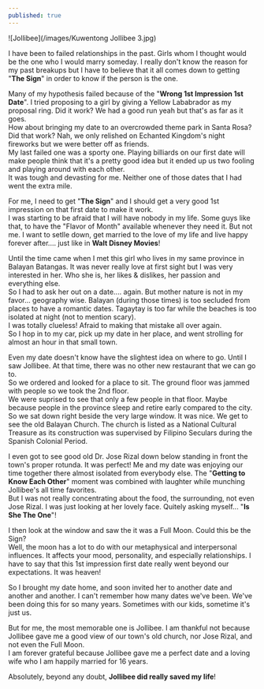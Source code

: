 ```yaml
---
published: true
---
```

![Jollibee](/images/Kuwentong Jollibee 3.jpg)

I have been to failed relationships in the past. Girls whom I thought would be the one who I would marry someday. I really don't know the reason for my past breakups but I have to believe that it all comes down to getting "**The Sign**" in order to know if the person is the one. 

Many of my hypothesis failed because of the "**Wrong 1st Impression 1st Date**". I tried proposing to a girl by giving a Yellow Lababrador as my proposal ring. Did it work? We had a good run yeah but that's as far as it goes.   
How about bringing my date to an overcrowded theme park in Santa Rosa? Did that work? Nah, we only relished on Echanted Kingdom's night fireworks but we were better off as friends.   
My last failed one was a sporty one. Playing billiards on our first date will make people think that it's a pretty good idea but it ended up us two fooling and playing around with each other.   
It was tough and devasting for me. Neither one of those dates that I had went the extra mile. 

For me, I need to get "**The Sign**" and I should get a very good 1st impression on that first date to make it work.   
I was starting to be afraid that I will have nobody in my life. Some guys like that, to have the "Flavor of Month" available whenever they need it. But not me. I want to setlle down, get married to the love of my life and live happy forever after.... just like in **Walt Disney Movies**!

Until the time came when I met this girl who lives in my same province in Balayan Batangas. It was never really love at first sight but I was very interested in her. Who she is, her likes & dislikes, her passion and everything else.   
So I had to ask her out on a date.... again. But mother nature is not in my favor... geography wise. Balayan (during those times) is too secluded from places to have a romantic dates. Tagaytay is too far while the beaches is too isolated at night (not to mention scary).   
I was totally clueless! Afraid to making that mistake all over again.   
So I hop in to my car, pick up my date in her place, and went strolling for almost an hour in that small town. 

Even my date doesn't know have the slightest idea on where to go. Until I saw Jollibee. At that time, there was no other new restaurant that we can go to.   
So we ordered and looked for a place to sit. The ground floor was jammed with people so we took the 2nd floor.   
We were suprised to see that only a few people in that floor. Maybe because people in the province sleep and retire early compared to the city.   
So we sat down right beside the very large window. It was nice. We get to see the old Balayan Church. The church is listed as a National Cultural Treasure as its construction was supervised by Filipino Seculars during the Spanish Colonial Period.

I even got to see good old Dr. Jose Rizal down below standing in front the town's proper rotunda. It was perfect! Me and my date was enjoying our time together there almost isolated from everybody else.    The "**Getting to Know Each Other**" moment was combined with laughter while munching Jollibee's all time favorites.   
But I was not really concentrating about the food, the surrounding, not even Jose Rizal. I was just looking at her lovely face. Quitely asking myself... "**Is She The One**"!  

I then look at the window and saw the it was a Full Moon. Could this be the Sign?    
Well, the moon has a lot to do with our metaphysical and interpersonal influences. It affects your mood, personality, and especially relationships. I have to say that this 1st impression first date really went beyond our expectations. It was heaven!

So I brought my date home, and soon invited her to another date and another and another. I can't remember how many dates we've been. We've been doing this for so many years. Sometimes with our kids, sometime it's just us. 

But for me, the most memorable one is Jollibee. I am thankful not because Jollibee gave me a good view of our town's old church, nor Jose Rizal, and not even the Full Moon.   
I am forever grateful because Jollibee gave me a perfect date and a loving wife who I am happily married for 16 years. 

Absolutely, beyond any doubt, **Jollibee did really saved my life**!  
